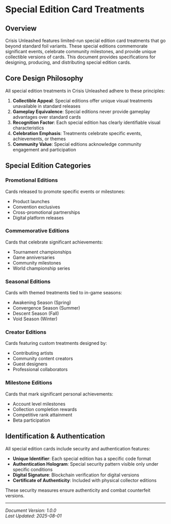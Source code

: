 # Special Edition Card Treatments

## Overview

Crisis Unleashed features limited-run special edition card treatments that go beyond standard foil variants. These special editions commemorate significant events, celebrate community milestones, and provide unique collectible versions of cards. This document provides specifications for designing, producing, and distributing special edition cards.

## Core Design Philosophy

All special edition treatments in Crisis Unleashed adhere to these principles:

1. **Collectible Appeal**: Special editions offer unique visual treatments unavailable in standard releases
2. **Gameplay Equivalence**: Special editions never provide gameplay advantages over standard cards
3. **Recognition Factor**: Each special edition has clearly identifiable visual characteristics
4. **Celebration Emphasis**: Treatments celebrate specific events, achievements, or themes
5. **Community Value**: Special editions acknowledge community engagement and participation

## Special Edition Categories

### Promotional Editions

Cards released to promote specific events or milestones:

- Product launches
- Convention exclusives
- Cross-promotional partnerships
- Digital platform releases

### Commemorative Editions

Cards that celebrate significant achievements:

- Tournament championships
- Game anniversaries
- Community milestones
- World championship series

### Seasonal Editions

Cards with themed treatments tied to in-game seasons:

- Awakening Season (Spring)
- Convergence Season (Summer)
- Descent Season (Fall)
- Void Season (Winter)

### Creator Editions

Cards featuring custom treatments designed by:

- Contributing artists
- Community content creators
- Guest designers
- Professional collaborators

### Milestone Editions

Cards that mark significant personal achievements:

- Account level milestones
- Collection completion rewards
- Competitive rank attainment
- Beta participation

## Identification & Authentication

All special edition cards include security and authentication features:

- **Unique Identifier**: Each special edition has a specific code format
- **Authentication Hologram**: Special security pattern visible only under specific conditions
- **Digital Signature**: Blockchain verification for digital versions
- **Certificate of Authenticity**: Included with physical collector editions

These security measures ensure authenticity and combat counterfeit versions.

---

*Document Version: 1.0.0*  
*Last Updated: 2025-08-01*

